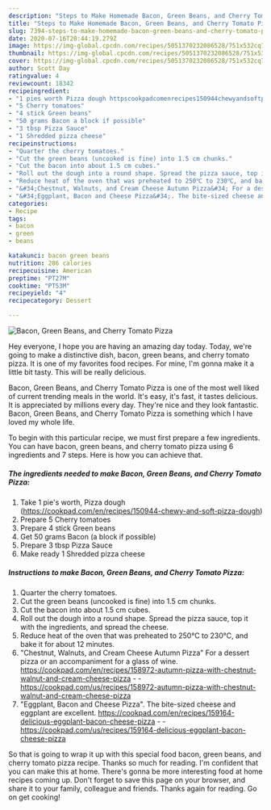 ```yaml
---
description: "Steps to Make Homemade Bacon, Green Beans, and Cherry Tomato Pizza"
title: "Steps to Make Homemade Bacon, Green Beans, and Cherry Tomato Pizza"
slug: 7394-steps-to-make-homemade-bacon-green-beans-and-cherry-tomato-pizza
date: 2020-07-16T20:44:19.279Z
image: https://img-global.cpcdn.com/recipes/5051370232086528/751x532cq70/bacon-green-beans-and-cherry-tomato-pizza-recipe-main-photo.jpg
thumbnail: https://img-global.cpcdn.com/recipes/5051370232086528/751x532cq70/bacon-green-beans-and-cherry-tomato-pizza-recipe-main-photo.jpg
cover: https://img-global.cpcdn.com/recipes/5051370232086528/751x532cq70/bacon-green-beans-and-cherry-tomato-pizza-recipe-main-photo.jpg
author: Scott Day
ratingvalue: 4
reviewcount: 18342
recipeingredient:
- "1 pies worth Pizza dough httpscookpadcomenrecipes150944chewyandsoftpizzadough"
- "5 Cherry tomatoes"
- "4 stick Green beans"
- "50 grams Bacon a block if possible"
- "3 tbsp Pizza Sauce"
- "1 Shredded pizza cheese"
recipeinstructions:
- "Quarter the cherry tomatoes."
- "Cut the green beans (uncooked is fine) into 1.5 cm chunks."
- "Cut the bacon into about 1.5 cm cubes."
- "Roll out the dough into a round shape. Spread the pizza sauce, top it with the ingredients, and spread the cheese."
- "Reduce heat of the oven that was preheated to 250℃ to 230℃, and bake it for about 12 minutes."
- "&#34;Chestnut, Walnuts, and Cream Cheese Autumn Pizza&#34; For a dessert pizza or an accompaniment for a glass of wine. https://cookpad.com/en/recipes/158972-autumn-pizza-with-chestnut-walnut-and-cream-cheese-pizza  https://cookpad.com/us/recipes/158972-autumn-pizza-with-chestnut-walnut-and-cream-cheese-pizza"
- "&#34;Eggplant, Bacon and Cheese Pizza&#34;. The bite-sized cheese and eggplant are excellent. https://cookpad.com/en/recipes/159164-delicious-eggplant-bacon-cheese-pizza  https://cookpad.com/us/recipes/159164-delicious-eggplant-bacon-cheese-pizza"
categories:
- Recipe
tags:
- bacon
- green
- beans

katakunci: bacon green beans 
nutrition: 286 calories
recipecuisine: American
preptime: "PT27M"
cooktime: "PT53M"
recipeyield: "4"
recipecategory: Dessert

---
```



![Bacon, Green Beans, and Cherry Tomato Pizza](https://img-global.cpcdn.com/recipes/5051370232086528/751x532cq70/bacon-green-beans-and-cherry-tomato-pizza-recipe-main-photo.jpg)

Hey everyone, I hope you are having an amazing day today. Today, we're going to make a distinctive dish, bacon, green beans, and cherry tomato pizza. It is one of my favorites food recipes. For mine, I'm gonna make it a little bit tasty. This will be really delicious.

Bacon, Green Beans, and Cherry Tomato Pizza is one of the most well liked of current trending meals in the world. It's easy, it's fast, it tastes delicious. It is appreciated by millions every day. They're nice and they look fantastic. Bacon, Green Beans, and Cherry Tomato Pizza is something which I have loved my whole life.




To begin with this particular recipe, we must first prepare a few ingredients. You can have bacon, green beans, and cherry tomato pizza using 6 ingredients and 7 steps. Here is how you can achieve that.

<!--inarticleads1-->

##### The ingredients needed to make Bacon, Green Beans, and Cherry Tomato Pizza:

1. Take 1 pie&#39;s worth, Pizza dough (https://cookpad.com/en/recipes/150944-chewy-and-soft-pizza-dough)
1. Prepare 5 Cherry tomatoes
1. Prepare 4 stick Green beans
1. Get 50 grams Bacon (a block if possible)
1. Prepare 3 tbsp Pizza Sauce
1. Make ready 1 Shredded pizza cheese




<!--inarticleads2-->

##### Instructions to make Bacon, Green Beans, and Cherry Tomato Pizza:

1. Quarter the cherry tomatoes.
1. Cut the green beans (uncooked is fine) into 1.5 cm chunks.
1. Cut the bacon into about 1.5 cm cubes.
1. Roll out the dough into a round shape. Spread the pizza sauce, top it with the ingredients, and spread the cheese.
1. Reduce heat of the oven that was preheated to 250℃ to 230℃, and bake it for about 12 minutes.
1. &#34;Chestnut, Walnuts, and Cream Cheese Autumn Pizza&#34; For a dessert pizza or an accompaniment for a glass of wine. https://cookpad.com/en/recipes/158972-autumn-pizza-with-chestnut-walnut-and-cream-cheese-pizza -  - https://cookpad.com/us/recipes/158972-autumn-pizza-with-chestnut-walnut-and-cream-cheese-pizza
1. &#34;Eggplant, Bacon and Cheese Pizza&#34;. The bite-sized cheese and eggplant are excellent. https://cookpad.com/en/recipes/159164-delicious-eggplant-bacon-cheese-pizza -  - https://cookpad.com/us/recipes/159164-delicious-eggplant-bacon-cheese-pizza




So that is going to wrap it up with this special food bacon, green beans, and cherry tomato pizza recipe. Thanks so much for reading. I'm confident that you can make this at home. There's gonna be more interesting food at home recipes coming up. Don't forget to save this page on your browser, and share it to your family, colleague and friends. Thanks again for reading. Go on get cooking!
